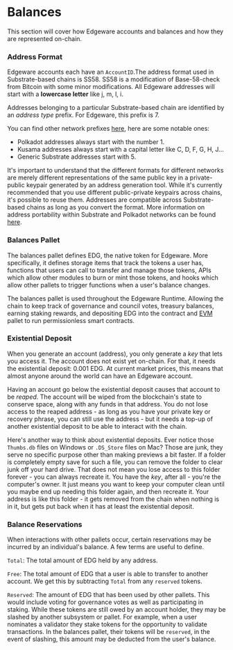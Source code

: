 # Balances

This section will cover how Edgeware accounts and balances and how they are represented on-chain.

### Address Format

Edgeware accounts each have an `AccountID`.The address format used in Substrate-based chains is SS58. SS58 is a modification of Base-58-check from Bitcoin with some minor modifications. All Edgeware addresses will start with a **lowercase letter** like j, m, l, i. 

Addresses belonging to a particular Substrate-based chain are identified by an _address type_ prefix. For Edgeware, this prefix is 7.

You can find other network prefixes [here](https://github.com/paritytech/substrate/wiki/External-Address-Format-%28SS58%29), here are some notable ones:

* Polkadot addresses always start with the number 1.
* Kusama addresses always start with a capital letter like C, D, F, G, H, J...
* Generic Substrate addresses start with 5.

It's important to understand that the different formats for different networks are merely different representations of the same public key in a private-public keypair generated by an address generation tool. While it's currently recommended that you use different public-private keypairs across chains, it's possible to reuse them. Addresses are compatible across Substrate-based chains as long as you convert the format. More information on address portability within Substrate and Polkadot networks can be found [here](https://wiki.polkadot.network/docs/en/learn-accounts#address-generation-derivation-and-portability).

### Balances Pallet

The balances pallet defines EDG, the native token for Edgeware. More specifically, it defines storage items that track the tokens a user has, functions that users can call to transfer and manage those tokens, APIs which allow other modules to burn or mint those tokens, and hooks which allow other pallets to trigger functions when a user's balance changes.

The balances pallet is used throughout the Edgeware Runtime. Allowing the chain to keep track of governance and council votes, treasury balances, earning staking rewards, and depositing EDG into the contract and [EVM](https://docs.edgewa.re/edgeware-runtime/evm) pallet to run permissionless smart contracts.

### Existential Deposit

When you generate an account \(address\), you only generate a _key_ that lets you access it. The account does not exist yet on-chain. For that, it needs the existential deposit: 0.001 EDG. At current market prices, this means that almost anyone around the world can have an Edgeware account.

Having an account go below the existential deposit causes that account to be _reaped_. The account will be wiped from the blockchain's state to conserve space, along with any funds in that address. You do not lose access to the reaped address - as long as you have your private key or recovery phrase, you can still use the address - but it needs a top-up of another existential deposit to be able to interact with the chain.

Here's another way to think about existential deposits. Ever notice those `Thumbs.db` files on Windows or `.DS_Store` files on Mac? Those are junk, they serve no specific purpose other than making previews a bit faster. If a folder is completely empty save for such a file, you can remove the folder to clear junk off your hard drive. That does not mean you lose access to this folder forever - you can always recreate it. You have the _key_, after all - you're the computer's owner. It just means you want to keep your computer clean until you maybe end up needing this folder again, and then recreate it. Your address is like this folder - it gets removed from the chain when nothing is in it, but gets put back when it has at least the existential deposit.

### Balance Reservations

When interactions with other pallets occur, certain reservations may be incurred by an individual's balance. A few terms are useful to define. 

`Total`: The total amount of EDG held by any address.

`Free`: The total amount of EDG that a user is able to transfer to another account. We get this by subtracting `Total` from any `reserved` tokens.

`Reserved`: The amount of EDG that has been used by other pallets. This would include voting for governance votes as well as participating in staking. While these tokens are still owed by an account holder, they may be slashed by another subsystem or pallet. For example, when a user nominates a validator they stake tokens for the opportunity to validate transactions. In the balances pallet, their tokens will be `reserved`, in the event of slashing, this amount may be deducted from the user's balance.

